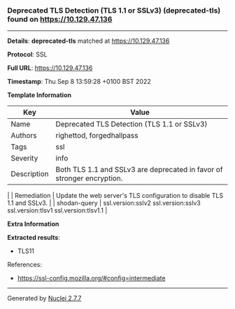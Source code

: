 ### Deprecated TLS Detection (TLS 1.1 or SSLv3) (deprecated-tls) found on https://10.129.47.136
---
**Details**: **deprecated-tls**  matched at https://10.129.47.136

**Protocol**: SSL

**Full URL**: https://10.129.47.136

**Timestamp**: Thu Sep 8 13:59:28 +0100 BST 2022

**Template Information**

| Key | Value |
|---|---|
| Name | Deprecated TLS Detection (TLS 1.1 or SSLv3) |
| Authors | righettod, forgedhallpass |
| Tags | ssl |
| Severity | info |
| Description | Both TLS 1.1 and SSLv3 are deprecated in favor of stronger encryption.
 |
| Remediation | Update the web server's TLS configuration to disable TLS 1.1 and SSLv3.
 |
| shodan-query | ssl.version:sslv2 ssl.version:sslv3 ssl.version:tlsv1 ssl.version:tlsv1.1 |

**Extra Information**

**Extracted results**:

- TLS11


References: 
- https://ssl-config.mozilla.org/#config=intermediate

---
Generated by [Nuclei 2.7.7](https://github.com/projectdiscovery/nuclei)